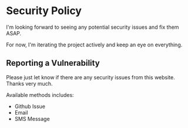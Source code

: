 # Security Policy

I'm looking forward to seeing any potential security issues and fix them ASAP.

For now, I'm iterating the project actively and keep an eye on everything.

## Reporting a Vulnerability

Please just let know if there are any security issues from this website.
Thanks very much.

Available methods includes:

- Github Issue
- Email
- SMS Message
